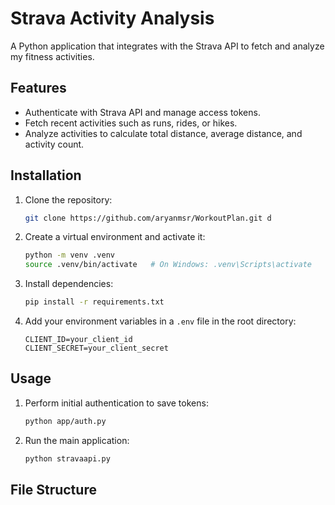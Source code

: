 # Strava Activity Analysis

A Python application that integrates with the Strava API to fetch and analyze my fitness activities.

## Features
- Authenticate with Strava API and manage access tokens.
- Fetch recent activities such as runs, rides, or hikes.
- Analyze activities to calculate total distance, average distance, and activity count.

## Installation

1. Clone the repository:
    ```bash
    git clone https://github.com/aryanmsr/WorkoutPlan.git d
    ```

2. Create a virtual environment and activate it:
    ```bash
    python -m venv .venv
    source .venv/bin/activate   # On Windows: .venv\Scripts\activate
    ```

3. Install dependencies:
    ```bash
    pip install -r requirements.txt
    ```

4. Add your environment variables in a `.env` file in the root directory:
    ```
    CLIENT_ID=your_client_id
    CLIENT_SECRET=your_client_secret
    ```

## Usage

1. Perform initial authentication to save tokens:
    ```bash
    python app/auth.py
    ```

2. Run the main application:
    ```bash
    python stravaapi.py
    ```

## File Structure

